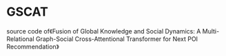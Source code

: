 # GSCAT
source code of《Fusion of Global Knowledge and Social Dynamics: A Multi-Relational Graph-Social Cross-Attentional Transformer for Next POI Recommendation》
